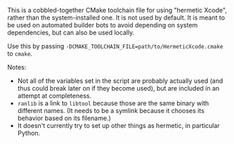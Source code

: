 This is a cobbled-together CMake toolchain file for using "hermetic Xcode",
rather than the system-installed one. It is not used by default. It is meant to
be used on automated builder bots to avoid depending on system dependencies, but
can also be used locally.

Use this by passing `-DCMAKE_TOOLCHAIN_FILE=path/to/HermeticXcode.cmake` to
`cmake`.

Notes:

- Not all of the variables set in the script are probably actually used
  (and thus could break later on if they become used), but are included in an
  attempt at completeness.
- `ranlib` is a link to `libtool` because those are the same binary with
  different names. (It needs to be a symlink because it chooses its behavior
  based on its filename.)
- It doesn't currently try to set up other things as hermetic, in particular
  Python.
